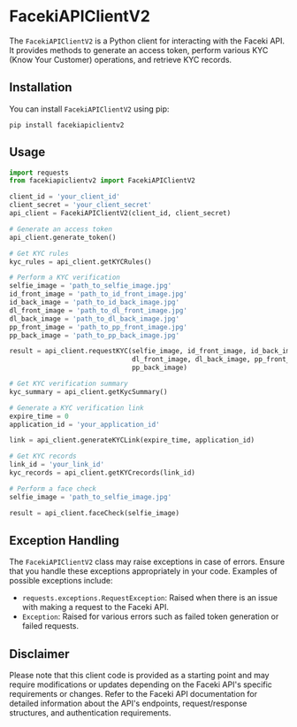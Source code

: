 # FacekiAPIClientV2

The `FacekiAPIClientV2` is a Python client for interacting with the Faceki API. It provides methods to generate an access token, perform various KYC (Know Your Customer) operations, and retrieve KYC records.

## Installation

You can install `FacekiAPIClientV2` using pip:

```
pip install facekiapiclientv2
```

## Usage

```python
import requests
from facekiapiclientv2 import FacekiAPIClientV2

client_id = 'your_client_id'
client_secret = 'your_client_secret'
api_client = FacekiAPIClientV2(client_id, client_secret)

# Generate an access token
api_client.generate_token()

# Get KYC rules
kyc_rules = api_client.getKYCRules()

# Perform a KYC verification
selfie_image = 'path_to_selfie_image.jpg'
id_front_image = 'path_to_id_front_image.jpg'
id_back_image = 'path_to_id_back_image.jpg'
dl_front_image = 'path_to_dl_front_image.jpg'
dl_back_image = 'path_to_dl_back_image.jpg'
pp_front_image = 'path_to_pp_front_image.jpg'
pp_back_image = 'path_to_pp_back_image.jpg'

result = api_client.requestKYC(selfie_image, id_front_image, id_back_image,
                               dl_front_image, dl_back_image, pp_front_image,
                               pp_back_image)

# Get KYC verification summary
kyc_summary = api_client.getKycSummary()

# Generate a KYC verification link
expire_time = 0
application_id = 'your_application_id'

link = api_client.generateKYCLink(expire_time, application_id)

# Get KYC records
link_id = 'your_link_id'
kyc_records = api_client.getKYCrecords(link_id)

# Perform a face check
selfie_image = 'path_to_selfie_image.jpg'

result = api_client.faceCheck(selfie_image)
```

## Exception Handling

The `FacekiAPIClientV2` class may raise exceptions in case of errors. Ensure that you handle these exceptions appropriately in your code. Examples of possible exceptions include:

- `requests.exceptions.RequestException`: Raised when there is an issue with making a request to the Faceki API.
- `Exception`: Raised for various errors such as failed token generation or failed requests.

## Disclaimer

Please note that this client code is provided as a starting point and may require modifications or updates depending on the Faceki API's specific requirements or changes. Refer to the Faceki API documentation for detailed information about the API's endpoints, request/response structures, and authentication requirements.